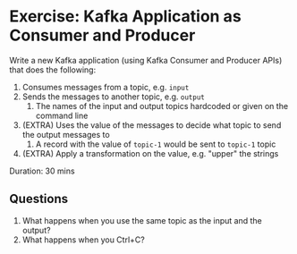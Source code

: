 # Exercise: Kafka Application as Consumer and Producer

Write a new Kafka application (using Kafka Consumer and Producer APIs) that does the following:

1. Consumes messages from a topic, e.g. `input`
2. Sends the messages to another topic, e.g. `output`
    1. The names of the input and output topics hardcoded or given on the command line
3. (EXTRA) Uses the value of the messages to decide what topic to send the output messages to
    1. A record with the value of `topic-1` would be sent to `topic-1` topic
4. (EXTRA) Apply a transformation on the value, e.g. "upper" the strings

Duration: 30 mins

## Questions

1. What happens when you use the same topic as the input and the output?
2. What happens when you Ctrl+C?
